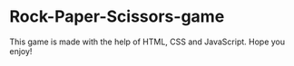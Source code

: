 # Rock-Paper-Scissors-game
This game is made with the help of HTML, CSS and JavaScript. 
Hope you enjoy!
